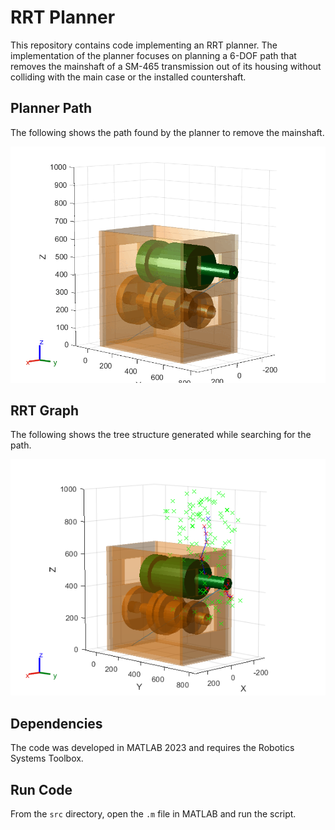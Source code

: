# RRT Planner

This repository contains code implementing an RRT planner. The implementation of the planner focuses on planning a 6-DOF path that removes the mainshaft of a SM-465 transmission out of its housing without colliding with the main case or the installed countershaft. 

## Planner Path

The following shows the path found by the planner to remove the mainshaft.

![Alt Text](./media/Path_Animation.gif)

## RRT Graph

The following shows the tree structure generated while searching for the path. 

![Alt Text](./media/RRT_Graph_Isometric.png)

## Dependencies

The code was developed in MATLAB 2023 and requires the Robotics Systems Toolbox.

## Run Code

From the `src` directory, open the `.m` file in MATLAB and run the script.